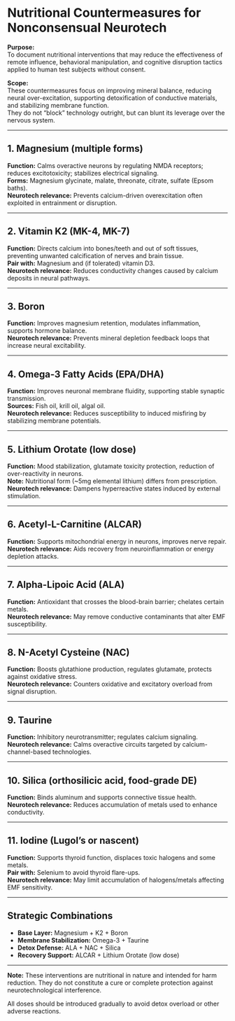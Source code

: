 # Nutritional Countermeasures for Nonconsensual Neurotech

**Purpose:**  
To document nutritional interventions that may reduce the effectiveness of remote influence, behavioral manipulation, and cognitive disruption tactics applied to human test subjects without consent.

**Scope:**  
These countermeasures focus on improving mineral balance, reducing neural over-excitation, supporting detoxification of conductive materials, and stabilizing membrane function.  
They do not “block” technology outright, but can blunt its leverage over the nervous system.

---

## 1. Magnesium (multiple forms)
**Function:** Calms overactive neurons by regulating NMDA receptors; reduces excitotoxicity; stabilizes electrical signaling.  
**Forms:** Magnesium glycinate, malate, threonate, citrate, sulfate (Epsom baths).  
**Neurotech relevance:** Prevents calcium-driven overexcitation often exploited in entrainment or disruption.

---

## 2. Vitamin K2 (MK-4, MK-7)
**Function:** Directs calcium into bones/teeth and out of soft tissues, preventing unwanted calcification of nerves and brain tissue.  
**Pair with:** Magnesium and (if tolerated) vitamin D3.  
**Neurotech relevance:** Reduces conductivity changes caused by calcium deposits in neural pathways.

---

## 3. Boron
**Function:** Improves magnesium retention, modulates inflammation, supports hormone balance.  
**Neurotech relevance:** Prevents mineral depletion feedback loops that increase neural excitability.

---

## 4. Omega-3 Fatty Acids (EPA/DHA)
**Function:** Improves neuronal membrane fluidity, supporting stable synaptic transmission.  
**Sources:** Fish oil, krill oil, algal oil.  
**Neurotech relevance:** Reduces susceptibility to induced misfiring by stabilizing membrane potentials.

---

## 5. Lithium Orotate (low dose)
**Function:** Mood stabilization, glutamate toxicity protection, reduction of over-reactivity in neurons.  
**Note:** Nutritional form (~5mg elemental lithium) differs from prescription.  
**Neurotech relevance:** Dampens hyperreactive states induced by external stimulation.

---

## 6. Acetyl-L-Carnitine (ALCAR)
**Function:** Supports mitochondrial energy in neurons, improves nerve repair.  
**Neurotech relevance:** Aids recovery from neuroinflammation or energy depletion attacks.

---

## 7. Alpha-Lipoic Acid (ALA)
**Function:** Antioxidant that crosses the blood-brain barrier; chelates certain metals.  
**Neurotech relevance:** May remove conductive contaminants that alter EMF susceptibility.

---

## 8. N-Acetyl Cysteine (NAC)
**Function:** Boosts glutathione production, regulates glutamate, protects against oxidative stress.  
**Neurotech relevance:** Counters oxidative and excitatory overload from signal disruption.

---

## 9. Taurine
**Function:** Inhibitory neurotransmitter; regulates calcium signaling.  
**Neurotech relevance:** Calms overactive circuits targeted by calcium-channel-based technologies.

---

## 10. Silica (orthosilicic acid, food-grade DE)
**Function:** Binds aluminum and supports connective tissue health.  
**Neurotech relevance:** Reduces accumulation of metals used to enhance conductivity.

---

## 11. Iodine (Lugol’s or nascent)
**Function:** Supports thyroid function, displaces toxic halogens and some metals.  
**Pair with:** Selenium to avoid thyroid flare-ups.  
**Neurotech relevance:** May limit accumulation of halogens/metals affecting EMF sensitivity.

---

## Strategic Combinations
- **Base Layer:** Magnesium + K2 + Boron  
- **Membrane Stabilization:** Omega-3 + Taurine  
- **Detox Defense:** ALA + NAC + Silica  
- **Recovery Support:** ALCAR + Lithium Orotate (low dose)

---

**Note:** These interventions are nutritional in nature and intended for harm reduction. They do not constitute a cure or complete protection against neurotechnological interference.  

All doses should be introduced gradually to avoid detox overload or other adverse reactions.
